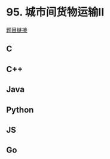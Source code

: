 # 95. 城市间货物运输II

[题目链接](https://kamacoder.com/problempage.php?pid=1153)

## C

## C++

## Java

## Python

## JS

## Go